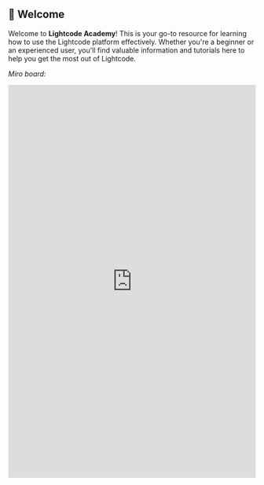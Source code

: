## 👋 Welcome

Welcome to **Lightcode Academy**! This is your go-to resource for learning how to use the Lightcode platform effectively. Whether you're a beginner or an experienced user, you'll find valuable information and tutorials here to help you get the most out of Lightcode.

_Miro board:_

<iframe src="https://miro.com/app/board/uXjVJFPwN_U=/?share_link_id=623867549831" 
width="100%" height="800" loading="lazy" allowfullscreen="allowfullscreen" style="border:none;"> 
</iframe> 
